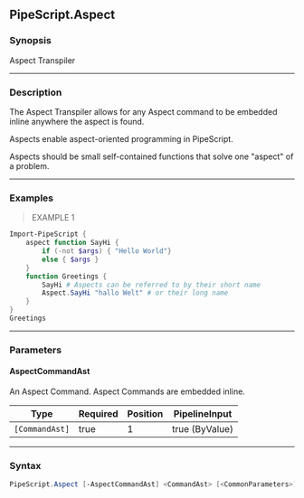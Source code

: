 PipeScript.Aspect
-----------------




### Synopsis
Aspect Transpiler



---


### Description

The Aspect Transpiler allows for any Aspect command to be embedded inline anywhere the aspect is found.

Aspects enable aspect-oriented programming in PipeScript.

Aspects should be small self-contained functions that solve one "aspect" of a problem.



---


### Examples
> EXAMPLE 1

```PowerShell
Import-PipeScript {
    aspect function SayHi {
        if (-not $args) { "Hello World"}
        else { $args }
    }
    function Greetings {
        SayHi # Aspects can be referred to by their short name
        Aspect.SayHi "hallo Welt" # or their long name
    }
}
Greetings
```


---


### Parameters
#### **AspectCommandAst**

An Aspect Command.  Aspect Commands are embedded inline.






|Type          |Required|Position|PipelineInput |
|--------------|--------|--------|--------------|
|`[CommandAst]`|true    |1       |true (ByValue)|





---


### Syntax
```PowerShell
PipeScript.Aspect [-AspectCommandAst] <CommandAst> [<CommonParameters>]
```
